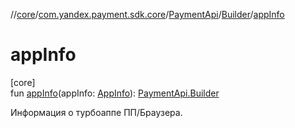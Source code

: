 //[core](../../../../index.md)/[com.yandex.payment.sdk.core](../../index.md)/[PaymentApi](../index.md)/[Builder](index.md)/[appInfo](app-info.md)

# appInfo

[core]\
fun [appInfo](app-info.md)(appInfo: [AppInfo](../../../com.yandex.payment.sdk.core.data/-app-info/index.md)): [PaymentApi.Builder](index.md)

Информация о турбоаппе ПП/Браузера.
